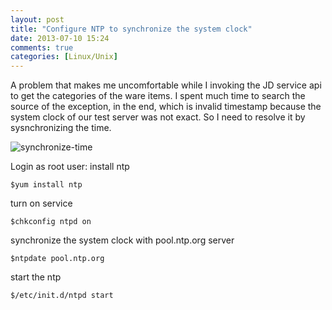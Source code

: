 ```yaml
---
layout: post
title: "Configure NTP to synchronize the system clock"
date: 2013-07-10 15:24
comments: true
categories: [Linux/Unix] 
---
```


A problem that makes me uncomfortable while I invoking the JD service api to get the categories of the ware items. I spent much time to search the source of the exception, in the end, which is invalid timestamp because the system clock of our test server was not exact. So I need to resolve it by sysnchronizing the time.

![synchronize-time]

<!-- more -->

Login as root user:
install ntp
```
$yum install ntp
```
turn on service
```
$chkconfig ntpd on
```
synchronize the system clock with pool.ntp.org server
```
$ntpdate pool.ntp.org
```
start the ntp
```
$/etc/init.d/ntpd start
```

[synchronize-time]: /images/blog/linux/synch-time.gif
